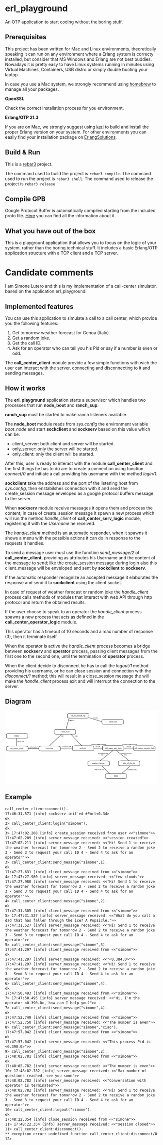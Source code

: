 # erl_playground

An OTP application to start coding without the boring stuff.

## Prerequisites
This project has been written for Mac and Linux environments, theoretically speaking it can run on any environment where a Erlang system is correcty installed, but consider that MS Windows and Erlang are not best buddies. Nowadays it is pretty easy to have Linux systems running in minutes using Virtual Machines, Containers, USB distro or simply double booting your laptop.

In case you use a Mac system, we strongly recommend using [homebrew](https://brew.sh/) to manage all your packages.

**OpenSSL**

Check the correct installation process for you environment.

**Erlang/OTP 21.3**

If you are on Mac, we strongly suggest using [kerl](https://github.com/kerl/kerl) to build and install the proper Erlang version on your system. For other environments you can easily find your installation package on [ErlangSolutions](https://www.erlang-solutions.com/).

## Build & Run

This is a [rebar3](https://www.rebar3.org/) project.

The command used to build the project is `rebar3 compile`.
The command used to run the project is `rebar3 shell`.
The command used to release the project is `rebar3 release`

## Compile GPB

Google Protocol Buffer is automatically compiled starting from the included proto file.
[Here](https://developers.google.com/protocol-buffers/) you can find all the information about it.

## What you have out of the box
This is a playgrounf application that allows you to focus on the logic of your system, rather than the boring technical stuff. It includes a basic Erlang/OTP application structure with a TCP client and a TCP server.

# Candidate comments
I am Simone Lutero and this is my implementation of a call-center simulator, based on the application erl_playground.

## Implemented features
You can use this application to simulate a call to a call center, which provide you the following features:

1. Get tomorrow weather forecast for Genoa (Italy).
2. Get a random joke.
3. Get the call ID.
4. Ask for an operator who can tell you his Pid or say if a number is even or odd.

The **call_center_client** module provide a few simple functions with wich the user can interact with the server, connecting and disconnecting to it and sending messages.

## How it works
The **erl_playground** application starts a supervisor which handles two processes that run **node_boot** and **ranch_sup**.

**ranch_sup** must be started to make ranch listeners available.

The **node_boot** module reads from *sys.config* the environment variable *boot_node* and start **sockclient** and **sockserv** based on this value which can be:

* client_server: both client and server will be started.
* only_server: only the server will be started.
* only_client: only the client will be started.

After this, user is ready to interact with the module **call_center_client** and the first things he has to do are to create a connection using function *connect/0* and initiate a call providing his username with the method *login/1*.

**sockclient** take the address and the port of the listening host from *sys.config*, then enstabilshes connection with it and send the create_session message enveloped as a google protocol buffers message to the server.

When **sockserv** module receive messages it opens them and process the content; in case of create_session message it spawn a new process which will run the method *handle_client* of **call_center_serv_logic** module, registering it with the *Username* he received.

The *handle_client* method is an automatic responder, when it spawns it shows a menu with the possible actions it can do in response to the requests it handles.

To send a message user must use the function *send_message/2* of **call_center_client**, providing as attributes his Username and the content of the message to send; like the create_session message during login also this client_message will be enveloped and sent by **sockclient** to **sockserv**.

If the automatic responder recognize an accepted message it elaborates the response and send it to **sockclient** using the client socket.

In case of request of weather forecast or random joke the *handle_client* process calls methods of modules that interact with web API through http protocol and return the obtained results.

If the user choose to speak to an operator the *handle_client* process spawns a new process that acts as defined in the **call_center_operator_logic** module.

This operator has a timeout of 10 seconds and a max number of response (3), then it terminate itself.

When the operator is active the *handle_client* process becomes a bridge between **sockserv** and **operator** process, passing client messages from the first one to the second one, until the termination of **operator** process.

When the client decide to disconnect he has to call the *logout/1* method providing his username, or he can close session and connection with the *disconnect/1* method; this will result in a close_session message the will make the *handle_client* process exit and will interrupt the connection to the server.

## Diagram

![Diagram](images/call-center-simulator-schema.jpg)

## Example

```
call_center_client:connect().
17:46:31.571 [info] sockserv init'ed #Port<0.34>
ok
2> call_center_client:login("simone").  
ok
3> 17:47:02.208 [info] create_session received from user <<"simone">>
17:47:02.209 [info] server_message received: <<"session created">>
17:47:02.211 [info] server_message received: <<"Hi! Send 1 to receive the weather forecast for tomorrow 2 - Send 2 to receive a random joke 3 - Send 3 to request your call ID 4 - Send 4 to ask for an operator">>
3> call_center_client:send_message("simone",1).
ok
17:47:27.631 [info] client_message received from <<"simone">>
4> 17:47:27.980 [info] server_message received: <<"few clouds">>
17:47:27.980 [info] server_message received: <<"Hi! Send 1 to receive the weather forecast for tomorrow 2 - Send 2 to receive a random joke 3 - Send 3 to request your call ID 4 - Send 4 to ask for an operator">>
4> call_center_client:send_message("simone",2).
ok
17:47:31.305 [info] client_message received from <<"simone">>
5> 17:47:31.527 [info] server_message received: <<"What do you call a dad that has fallen through the ice? A Popsicle.">>
17:47:31.527 [info] server_message received: <<"Hi! Send 1 to receive the weather forecast for tomorrow 2 - Send 2 to receive a random joke 3 - Send 3 to request your call ID 4 - Send 4 to ask for an operator">>
5> call_center_client:send_message("simone",3).
17:47:41.297 [info] client_message received from <<"simone">>
ok
17:47:41.297 [info] server_message received: <<"<0.384.0>">>
17:47:41.297 [info] server_message received: <<"Hi! Send 1 to receive the weather forecast for tomorrow 2 - Send 2 to receive a random joke 3 - Send 3 to request your call ID 4 - Send 4 to ask for an operator">>
6> call_center_client:send_message("simone",4).
ok
17:47:50.493 [info] client_message received from <<"simone">>
7> 17:47:50.495 [info] server_message received: <<"Hi, I'm the operator <0.390.0>, how can I help you?">>
7> call_center_client:send_message("simone",4).
ok
17:47:52.749 [info] client_message received from <<"simone">>
17:47:52.750 [info] server_message received: <<"The number is even">>
8> call_center_client:send_message("simone","ciao").
17:47:57.042 [info] client_message received from <<"simone">>
ok
17:47:57.042 [info] server_message received: <<"This process Pid is <0.390.0>">>
9> call_center_client:send_message("simone",2).     
17:48:02.781 [info] client_message received from <<"simone">>
ok
17:48:02.782 [info] server_message received: <<"The number is even">>
10> 17:48:02.782 [info] server_message received: <<"Max number of questions reached, see you soon">>
17:48:02.782 [info] server_message received: <<"Conversation with operator is terminated">>
17:48:02.782 [info] server_message received: <<"Hi! Send 1 to receive the weather forecast for tomorrow 2 - Send 2 to receive a random joke 3 - Send 3 to request your call ID 4 - Send 4 to ask for an operator">>
10> call_center_client:logout("simone").             
ok
17:48:22.354 [info] close_session received from <<"simone">>
11> 17:48:22.354 [info] server_message received: <<"session closed">>
11> call_center_client:disconnect().                 
** exception error: undefined function call_center_client:disconnect/0
12> 
```

